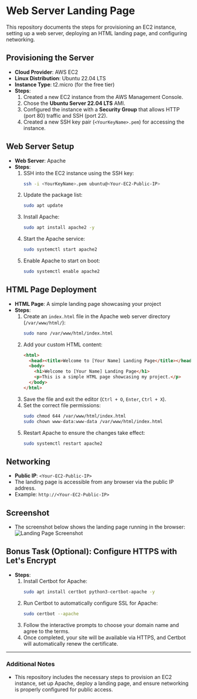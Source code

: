 # Web Server Landing Page

This repository documents the steps for provisioning an EC2 instance, setting up a web server, deploying an HTML landing page, and configuring networking.

## Provisioning the Server
- **Cloud Provider**: AWS EC2
- **Linux Distribution**: Ubuntu 22.04 LTS
- **Instance Type**: t2.micro (for the free tier)
- **Steps**:
  1. Created a new EC2 instance from the AWS Management Console.
  2. Chose the **Ubuntu Server 22.04 LTS** AMI.
  3. Configured the instance with a **Security Group** that allows HTTP (port 80) traffic and SSH (port 22).
  4. Created a new SSH key pair (`<YourKeyName>.pem`) for accessing the instance.

## Web Server Setup
- **Web Server**: Apache
- **Steps**:
  1. SSH into the EC2 instance using the SSH key:
     ```bash
     ssh -i <YourKeyName>.pem ubuntu@<Your-EC2-Public-IP>
     ```
  2. Update the package list:
     ```bash
     sudo apt update
     ```
  3. Install Apache:
     ```bash
     sudo apt install apache2 -y
     ```
  4. Start the Apache service:
     ```bash
     sudo systemctl start apache2
     ```
  5. Enable Apache to start on boot:
     ```bash
     sudo systemctl enable apache2
     ```

## HTML Page Deployment
- **HTML Page**: A simple landing page showcasing your project
- **Steps**:
  1. Create an `index.html` file in the Apache web server directory (`/var/www/html/`):
     ```bash
     sudo nano /var/www/html/index.html
     ```
  2. Add your custom HTML content:
     ```html
     <html>
       <head><title>Welcome to [Your Name] Landing Page</title></head>
       <body>
         <h1>Welcome to [Your Name] Landing Page</h1>
         <p>This is a simple HTML page showcasing my project.</p>
       </body>
     </html>
     ```
  3. Save the file and exit the editor (`Ctrl + O`, `Enter`, `Ctrl + X`).
  4. Set the correct file permissions:
     ```bash
     sudo chmod 644 /var/www/html/index.html
     sudo chown www-data:www-data /var/www/html/index.html
     ```
  5. Restart Apache to ensure the changes take effect:
     ```bash
     sudo systemctl restart apache2
     ```

## Networking
- **Public IP**: `<Your-EC2-Public-IP>`
- The landing page is accessible from any browser via the public IP address.
- Example: `http://<Your-EC2-Public-IP>`

## Screenshot
- The screenshot below shows the landing page running in the browser:
  ![Landing Page Screenshot](screenshot.png)  <!-- Replace with the actual screenshot file name -->

## Bonus Task (Optional): Configure HTTPS with Let's Encrypt
- **Steps**:
  1. Install Certbot for Apache:
     ```bash
     sudo apt install certbot python3-certbot-apache -y
     ```
  2. Run Certbot to automatically configure SSL for Apache:
     ```bash
     sudo certbot --apache
     ```
  3. Follow the interactive prompts to choose your domain name and agree to the terms.
  4. Once completed, your site will be available via HTTPS, and Certbot will automatically renew the certificate.

---

### **Additional Notes**
- This repository includes the necessary steps to provision an EC2 instance, set up Apache, deploy a landing page, and ensure networking is properly configured for public access.
